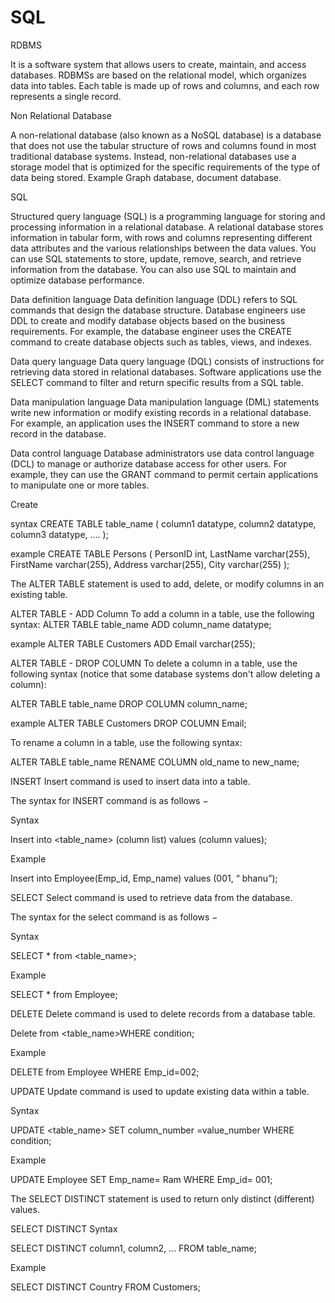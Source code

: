 # SQL
RDBMS

It is a software system that allows users to create, maintain, and access databases. RDBMSs are based on the relational model, which organizes data into tables. Each table is made up of rows and columns, and each row represents a single record. 


Non Relational Database


A non-relational database (also known as a NoSQL database) is a database that does not use the tabular structure of rows and columns found in most traditional database systems. Instead, non-relational databases use a storage model that is optimized for the specific requirements of the type of data being stored.
Example Graph database, document database.


SQL

Structured query language (SQL) is a programming language for storing and processing information in a relational database. A relational database stores information in tabular form, with rows and columns representing different data attributes and the various relationships between the data values. You can use SQL statements to store, update, remove, search, and retrieve information from the database. You can also use SQL to maintain and optimize database performance.


Data definition language 
Data definition language (DDL) refers to SQL commands that design the database structure. Database engineers use DDL to create and modify database objects based on the business requirements. For example, the database engineer uses the CREATE command to create database objects such as tables, views, and indexes.

Data query language
Data query language (DQL) consists of instructions for retrieving data stored in relational databases. Software applications use the SELECT command to filter and return specific results from a SQL table. 

Data manipulation language
Data manipulation language (DML) statements write new information or modify existing records in a relational database. For example, an application uses the INSERT command to store a new record in the database.

Data control language
Database administrators use data control language (DCL) to manage or authorize database access for other users. For example, they can use the GRANT command to permit certain applications to manipulate one or more tables. 

Create

syntax
CREATE TABLE table_name (
    column1 datatype,
    column2 datatype,
    column3 datatype,
   ....
);

example
CREATE TABLE Persons (
    PersonID int,
    LastName varchar(255),
    FirstName varchar(255),
    Address varchar(255),
    City varchar(255)
);

The ALTER TABLE statement is used to add, delete, or modify columns in an existing table.

ALTER TABLE - ADD Column
To add a column in a table, use the following syntax:
ALTER TABLE table_name
ADD column_name datatype;

example
ALTER TABLE Customers
ADD Email varchar(255);

ALTER TABLE - DROP COLUMN
To delete a column in a table, use the following syntax (notice that some database systems don't allow deleting a column):

ALTER TABLE table_name
DROP COLUMN column_name;

example
ALTER TABLE Customers
DROP COLUMN Email;

To rename a column in a table, use the following syntax:

ALTER TABLE table_name
RENAME COLUMN old_name to new_name;



INSERT
Insert command is used to insert data into a table.

The syntax for INSERT command is as follows −

Syntax

Insert into <table_name> (column list) values (column values);

Example

Insert into Employee(Emp_id, Emp_name) values (001, “ bhanu”);

SELECT
Select command is used to retrieve data from the database.

The syntax for the select command is as follows −

Syntax

SELECT * from <table_name>;

Example

SELECT * from Employee;

DELETE
Delete command is used to delete records from a database table.

 Delete from <table_name>WHERE condition;

 Example

 DELETE from Employee WHERE Emp_id=002;

 UPDATE
Update command is used to update existing data within a table.

Syntax

UPDATE <table_name> SET column_number =value_number WHERE condition;

Example

UPDATE Employee SET Emp_name= Ram WHERE Emp_id= 001;

The SELECT DISTINCT statement is used to return only distinct (different) values.

SELECT DISTINCT Syntax

SELECT DISTINCT column1, column2, ...
FROM table_name;

Example

SELECT DISTINCT Country FROM Customers;


